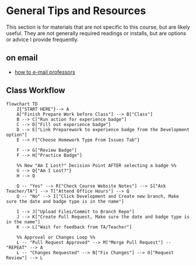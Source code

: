 # General Tips and Resources

This section is for materials that are not specific to this course, but are likely useful. They are not generally required readings or installs, but are options or advice I provide frequently.

## on email

- [how to e-mail professors](https://insidehighered.com/views/2015/04/16/advice-students-so-they-dont-sound-silly-emails-essay)

## Class Workflow
```mermaid
flowchart TD
    Z{"START HERE"}--> A
    A["Finish Prepare Work before Class"] --> B["Class"]
    B --> C["Run action for experience badge"]
    C --> D["Fill out experience badge"]
    D --> E["Link Preparework to experience badge from the Development option"]
    E --> F{"Choose Homework Type From Issues Tab"}

    F --> G["Review Badge"]
    F --> H["Practice Badge"]

    %% New "Am I Lost?" Decision Point AFTER selecting a badge %%
    G --> Q{"Am I Lost?"}
    H --> Q

    Q -- "Yes" --> R["Check Course Website Notes"] --> S["Ask Teacher/TA"] --> T["Attend Office Hours"] --> Q
    Q -- "No" --> I["Click Development and Create new branch, Make sure the date and badge type is in the name"]

    I --> J["Upload Files/Commit to Branch Repo"]
    J --> K["Create Pull Request, Make sure the date and badge type is in the name"]
    K --> L["Wait for feedback from TA/Teacher"]

    %% Approval or Changes Loop %%
    L -- "Pull Request Approved" --> M["Merge Pull Request"] -- "REPEAT" --> A
    L -- "Changes Requested" --> N["Fix Changes"] --> O["Request Review"] --> L
```
